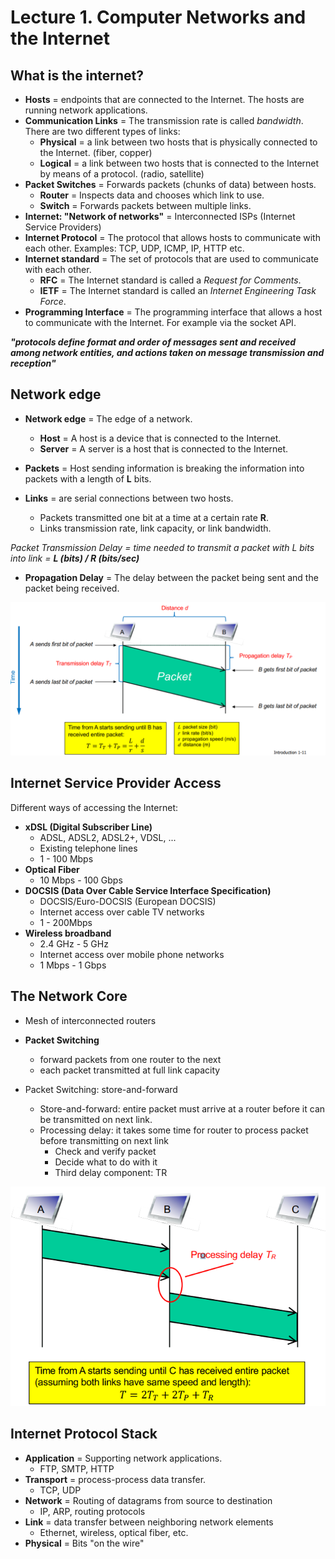 # Lecture 1. Computer Networks and the Internet

## What is the internet?
- **Hosts** = endpoints that are connected to the Internet. The hosts are running network applications.
- **Communication Links** = The transmission rate is called *bandwidth*. There are two different types of links:
    - **Physical** = a link between two hosts that is physically connected to the Internet. (fiber, copper)
    - **Logical** = a link between two hosts that is connected to the Internet by means of a protocol. (radio, satellite)
- **Packet Switches** = Forwards packets (chunks of data) between hosts.
    - **Router** = Inspects data and chooses which link to use.
    - **Switch** = Forwards packets between multiple links.
- **Internet: "Network of networks"** = Interconnected ISPs (Internet Service Providers)
- **Internet Protocol** = The protocol that allows hosts to communicate with each other. Examples: TCP, UDP, ICMP, IP, HTTP etc.
- **Internet standard** = The set of protocols that are used to communicate with each other.
    - **RFC** = The Internet standard is called a *Request for Comments*.
    - **IETF** = The Internet standard is called an *Internet Engineering Task Force*.
- **Programming Interface** = The programming interface that allows a host to communicate with the Internet. For example via the socket API.

***"protocols define format and order of
messages sent and received among
network entities, and actions taken on
message transmission and reception"***

## Network edge
- **Network edge** = The edge of a network.
    - **Host** = A host is a device that is connected to the Internet.
    - **Server** = A server is a host that is connected to the Internet.

- **Packets** = Host sending information is breaking the information into packets with a length of **L** bits.
- **Links** = are serial connections between two hosts.
    - Packets transmitted one bit at a time at a certain rate **R**.
    - Links transmission rate, link capacity, or link bandwidth.

*Packet Transmission Delay = time needed to transmit a packet with L bits into link = **L (bits) / R (bits/sec)***

- **Propagation Delay** = The delay between the packet being sent and the packet being received.

![Transmission and Propagation Delay](/Images/Lecture1.png)

## Internet Service Provider Access
Different ways of accessing the Internet:
- **xDSL (Digital Subscriber Line)**
    - ADSL, ADSL2, ADSL2+, VDSL, ...
    - Existing telephone lines
    - 1 - 100 Mbps
- **Optical Fiber**
    - 10 Mbps - 100 Gbps
- **DOCSIS (Data Over Cable Service Interface Specification)**
    - DOCSIS/Euro-DOCSIS (European DOCSIS)
    - Internet access over cable TV networks
    - 1 - 200Mbps
- **Wireless broadband**
    - 2.4 GHz - 5 GHz
    - Internet access over mobile phone networks
    - 1 Mbps - 1 Gbps

## The Network Core
- Mesh of interconnected routers
- **Packet Switching**
    - forward packets from one router to the next
    - each packet transmitted at full link capacity

- Packet Switching: store-and-forward
    - Store-and-forward: entire packet must arrive at a router before it can be transmitted on next link.
    - Processing delay: it takes some time for router to process packet before transmitting on next link
        - Check and verify packet
        - Decide what to do with it
        - Third delay component: TR

![Packet Switching](/Images/Lecture1_2.png)

## Internet Protocol Stack
- **Application** = Supporting network applications.
    - FTP, SMTP, HTTP
- **Transport** = process-process data transfer.
    - TCP, UDP
- **Network** = Routing of datagrams from source to destination
    - IP, ARP, routing protocols
- **Link** = data transfer between neighboring network elements
    - Ethernet, wireless, optical fiber, etc.
- **Physical** = Bits "on the wire"
